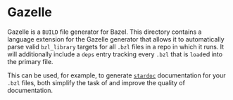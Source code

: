 # Gazelle

Gazelle is a `BUILD` file generator for Bazel. This directory contains a
language extension for the Gazelle generator that allows it to automatically
parse valid `bzl_library` targets for all `.bzl` files in a repo in which it
runs. It will additionally include a `deps` entry tracking every `.bzl` that is
`load`ed into the primary file.

This can be used, for example, to generate
[`stardoc`](https://github.com/bazelbuild/stardoc) documentation for your
`.bzl` files, both simplify the task of and improve the quality of
documentation.

